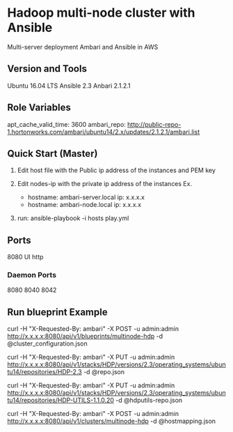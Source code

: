# Hadoop multi-node cluster with Ansible
Multi-server deployment Ambari and Ansible in AWS

## Version and Tools

Ubuntu 16.04 LTS
Ansible 2.3
Anbari 2.1.2.1

## Role Variables

  apt_cache_valid_time: 3600
  ambari_repo: http://public-repo-1.hortonworks.com/ambari/ubuntu14/2.x/updates/2.1.2.1/ambari.list


## Quick Start (Master)


1. Edit host file with the Public ip address of the instances and PEM key
2. Edit nodes-ip with the private ip address of the instances
   Ex.
   - hostname: ambari-server.local
     ip: x.x.x.x
   - hostname: ambari-node.local
     ip: x.x.x.x

3. run: ansible-playbook -i hosts play.yml


## Ports

8080 UI http

### Daemon Ports
8080
8040
8042


## Run blueprint Example

curl -H "X-Requested-By: ambari" -X POST -u admin:admin http://x.x.x.x:8080/api/v1/blueprints/multinode-hdp -d @cluster_configuration.json

curl -H "X-Requested-By: ambari" -X PUT -u admin:admin http://x.x.x.x:8080/api/v1/stacks/HDP/versions/2.3/operating_systems/ubuntu14/repositories/HDP-2.3 -d @repo.json

curl -H "X-Requested-By: ambari" -X PUT -u admin:admin http://x.x.x.x:8080/api/v1/stacks/HDP/versions/2.3/operating_systems/ubuntu14/repositories/HDP-UTILS-1.1.0.20 -d @hdputils-repo.json

curl -H "X-Requested-By: ambari" -X POST -u admin:admin http://x.x.x.x:8080/api/v1/clusters/multinode-hdp -d @hostmapping.json
